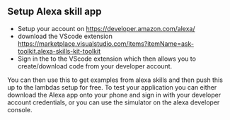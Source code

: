 ## Setup Alexa skill app

- Setup your account on https://developer.amazon.com/alexa/
- download the VScode extension https://marketplace.visualstudio.com/items?itemName=ask-toolkit.alexa-skills-kit-toolkit
- Sign in the to the VScode extension which then allows you to create/download code from your developer account.

You can then use this to get examples from alexa skills and then push this up to the lambdas setup for free. To test your application you can either download the Alexa app onto your phone and sign in with your developer account credentials, or you can use the simulator on the alexa developer console. 